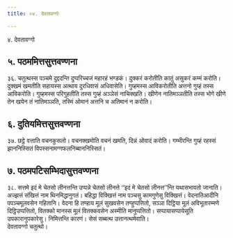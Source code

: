 ```yaml
---
title: ०४. देवतावग्गो

---
```

४. देवतावग्गो  


## ५. पठममित्तसुत्तवण्णना

३६. चतुत्थस्स पञ्चमे दुद्ददन्ति दुप्परिच्चजं महारहं भण्डकं। दुक्करं करोतीति कातुं असुकरं कम्मं करोति। दुक्खमं खमतीति सहायस्स अत्थाय दुरधिवासं अधिवासेति। गुय्हमस्स आविकरोतीति अत्तनो गुय्हं तस्स आविकरोति। गुय्हमस्स परिगुहतीति तस्स गुय्हं अञ्ञेसं नाचिक्खति। खीणेन नातिमञ्ञतीति तस्स भोगे खीणे तेन खयेन तं नातिमञ्ञति, तस्मिं ओमानं अत्तनि च अतिमानं न करोति।  


## ६. दुतियमित्तसुत्तवण्णना

३७. छट्ठे वत्ताति वचनकुसलो। वचनक्खमोति वचनं खमति, दिन्नं ओवादं करोति। गम्भीरन्ति गुय्हं रहस्सं झाननिस्सितं विपस्सनामग्गफलनिब्बाननिस्सितं।  


## ७. पठमपटिसम्भिदासुत्तवण्णना

३८. सत्तमे इदं मे चेतसो लीनत्तन्ति उप्पन्ने चेतसो लीनत्ते ‘‘इदं मे चेतसो लीनत्त’’न्ति यथासभावतो जानाति। अज्झत्तं संखित्तं नाम थिनमिद्धानुगतं। बहिद्धा विक्खित्तं नाम पञ्चसु कामगुणेसु विक्खित्तं। वेदनातिआदीनि पपञ्चमूलवसेन गहितानि। वेदना हि तण्हाय मूलं सुखवसेन तण्हुप्पत्तितो, सञ्ञा दिट्ठिया मूलं अविभूतारम्मणे दिट्ठिउप्पत्तितो, वितक्को मानस्स मूलं वितक्कवसेन अस्मीति मानुप्पत्तितो। सप्पायासप्पायेसूति उपकारानुपकारेसु। निमित्तन्ति कारणं। सेसं सब्बत्थ उत्तानत्थमेवाति।  
देवतावग्गो चतुत्थो।  